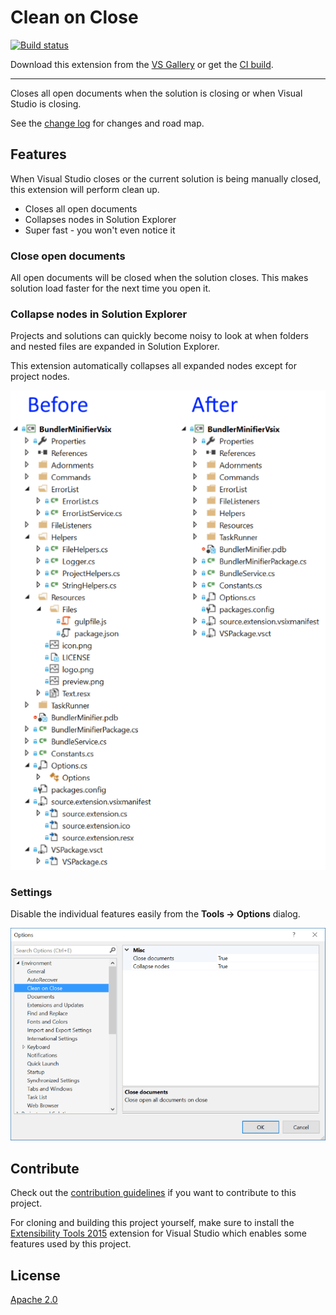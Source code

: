 # Clean on Close

[![Build status](https://ci.appveyor.com/api/projects/status/ukp6on6aji932y07?svg=true)](https://ci.appveyor.com/project/madskristensen/closealltabs)

<!-- Update the VS Gallery link after you upload the VSIX-->
Download this extension from the [VS Gallery](https://visualstudiogallery.msdn.microsoft.com/[GuidFromGallery])
or get the [CI build](http://vsixgallery.com/extension/55640f47-34bc-436b-8820-e7f64fbb31fc/).

---------------------------------------

Closes all open documents when the solution is closing or when
Visual Studio is closing.

See the [change log](CHANGELOG.md) for changes and road map.

## Features
When Visual Studio closes or the current solution is being manually closed,
this extension will perform clean up.

- Closes all open documents
- Collapses nodes in Solution Explorer
- Super fast - you won't even notice it

### Close open documents
All open documents will be closed when the solution closes. This makes
solution load faster for the next time you open it.

### Collapse nodes in Solution Explorer
Projects and solutions can quickly become noisy to look at when folders
and nested files are expanded in Solution Explorer. 

This extension automatically collapses all expanded nodes except for
project nodes. 

![Before and after](art\before-after.png)

### Settings
Disable the individual features easily from the **Tools -> Options**
dialog.

![Options](art/options.png)

## Contribute
Check out the [contribution guidelines](.github./CONTRIBUTING.md)
if you want to contribute to this project.

For cloning and building this project yourself, make sure
to install the
[Extensibility Tools 2015](https://visualstudiogallery.msdn.microsoft.com/ab39a092-1343-46e2-b0f1-6a3f91155aa6)
extension for Visual Studio which enables some features
used by this project.

## License
[Apache 2.0](LICENSE)